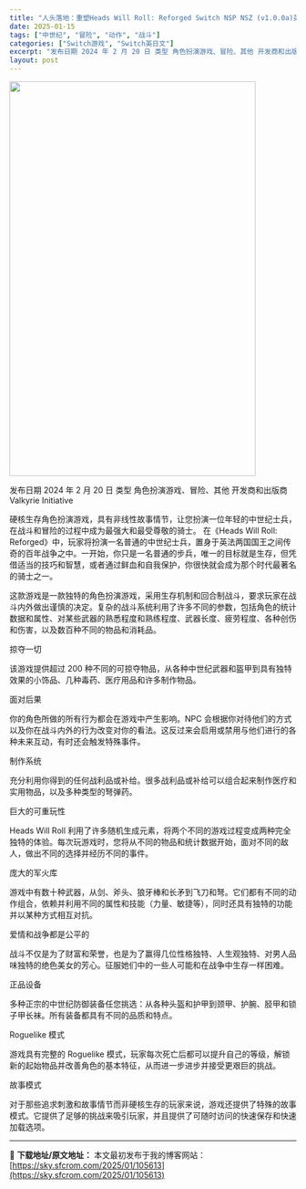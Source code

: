 ```yaml
---
title: "人头落地：重塑Heads Will Roll: Reforged Switch NSP NSZ (v1.0.0a)英文"
date: 2025-01-15
tags: ["中世纪", "冒险", "动作", "战斗"]
categories: ["Switch游戏", "Switch英日文"]
excerpt: "发布日期 2024 年 2 月 20 日 类型 角色扮演游戏、冒险、其他 开发商和出版商 Valkyrie Initiative 硬核生存角色扮演游戏，具有非线性故事情节，让您扮演一位年轻的中世纪士兵，在战斗和冒险的过程中成为最强大和最受尊敬的骑士。 在《Heads Will Roll: Refor&hellip;"
layout: post
---
```


<img class="aligncenter size-full wp-image-105595" src="https://sky.sfcrom.com/wp-content/uploads/2025/01/2025011507344261.webp" alt="" width="432" height="692" />

发布日期 2024 年 2 月 20 日
类型 角色扮演游戏、冒险、其他
开发商和出版商 Valkyrie Initiative

硬核生存角色扮演游戏，具有非线性故事情节，让您扮演一位年轻的中世纪士兵，在战斗和冒险的过程中成为最强大和最受尊敬的骑士。
在《Heads Will Roll: Reforged》中，玩家将扮演一名普通的中世纪士兵，置身于英法两国国王之间传奇的百年战争之中。一开始，你只是一名普通的步兵，唯一的目标就是生存，但凭借适当的技巧和智慧，或者通过鲜血和自我保护，你很快就会成为那个时代最著名的骑士之一。

这款游戏是一款独特的角色扮演游戏，采用生存机制和回合制战斗，要求玩家在战斗内外做出谨慎的决定。复杂的战斗系统利用了许多不同的参数，包括角色的统计数据和属性、对某些武器的熟悉程度和熟练程度、武器长度、疲劳程度、各种创伤和伤害，以及数百种不同的物品和消耗品。

掠夺一切

该游戏提供超过 200 种不同的可掠夺物品，从各种中世纪武器和盔甲到具有独特效果的小饰品、几种毒药、医疗用品和许多制作物品。

面对后果

你的角色所做的所有行为都会在游戏中产生影响。NPC 会根据你对待他们的方式以及你在战斗内外的行为改变对你的看法。这反过来会启用或禁用与他们进行的各种未来互动，有时还会触发特殊事件。

制作系统

充分利用你得到的任何战利品或补给。很多战利品或补给可以组合起来制作医疗和实用物品，以及多种类型的弩弹药。

巨大的可重玩性

Heads Will Roll 利用了许多随机生成元素，将两个不同的游戏过程变成两种完全独特的体验。每次玩游戏时，您将从不同的物品和统计数据开始，面对不同的敌人，做出不同的选择并经历不同的事件。

庞大的军火库

游戏中有数十种武器，从剑、斧头、狼牙棒和长矛到飞刀和弩。它们都有不同的动作组合，依赖并利用不同的属性和技能（力量、敏捷等），同时还具有独特的功能并以某种方式相互对抗。

爱情和战争都是公平的

战斗不仅是为了财富和荣誉，也是为了赢得几位性格独特、人生观独特、对男人品味独特的绝色美女的芳心。征服她们中的一些人可能和在战争中生存一样困难。

正品设备

多种正宗的中世纪防御装备任您挑选：从各种头盔和护甲到颈甲、护腕、胫甲和锁子甲长袜。所有装备都具有不同的品质和特点。

Roguelike 模式

游戏具有完整的 Roguelike 模式，玩家每次死亡后都可以提升自己的等级，解锁新的起始物品并改善角色的基本特征，从而进一步进步并接受更艰巨的挑战。

故事模式

对于那些追求刺激和故事情节而非硬核生存的玩家来说，游戏还提供了特殊的故事模式。它提供了足够的挑战来吸引玩家，并且提供了可随时访问的快速保存和快速加载选项。

---
📖 **下载地址/原文地址：** 本文最初发布于我的博客网站：[https://sky.sfcrom.com/2025/01/105613](https://sky.sfcrom.com/2025/01/105613)
